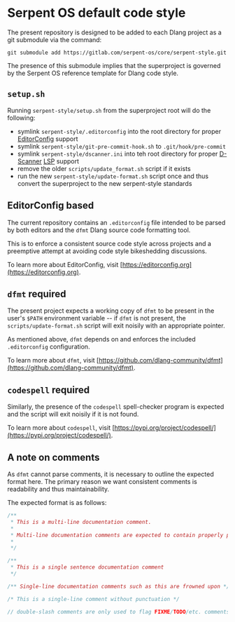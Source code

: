 # Serpent OS default code style

The present repository is designed to be added to each Dlang project as a git submodule via the
command:

`git submodule add https://gitlab.com/serpent-os/core/serpent-style.git`

The presence of this submodule implies that the superproject is governed by the Serpent OS
reference template for Dlang code style.

## `setup.sh`

Running `serpent-style/setup.sh` from the superproject root will do the following:

- symlink `serpent-style/.editorconfig` into the root directory for proper [EditorConfig](https://editorconfig.org/) support
- symlink `serpent-style/git-pre-commit-hook.sh` to `.git/hook/pre-commit`
- symlink `serpent-style/dscanner.ini` into teh root directory for proper [D-Scanner](https://github.com/dlang-community/D-Scanner) [LSP](https://microsoft.github.io/language-server-protocol/) support
- remove the older `scripts/update_format.sh` script if it exists
- run the new `serpent-style/update-format.sh` script once and thus convert the superproject to the new serpent-style standards

## EditorConfig based

The current repository contains an `.editorconfig` file intended to be parsed by both editors and
the `dfmt` Dlang source code formatting tool.

This is to enforce a consistent source code style across projects and a preemptive attempt at
avoiding code style bikeshedding discussions.

To learn more about EditorConfig, visit [https://editorconfig.org](https://editorconfig.org).

## `dfmt` required

The present project expects a working copy of `dfmt` to be present in the user's `$PATH` 
environment variable -- if `dfmt` is not present, the `scripts/update-format.sh` script will exit
noisily with an appropriate pointer.

As mentioned above, `dfmt` depends on and enforces the included `.editorconfig` configuration.

To learn more about `dfmt`, visit
[https://github.com/dlang-community/dfmt](https://github.com/dlang-community/dfmt).

## `codespell` required

Similarly, the presence of the `codespell` spell-checker program is expected and the script will
exit noisily if it is not found.

To learn more about `codespell`, visit
[https://pypi.org/project/codespell/](https://pypi.org/project/codespell/).

## A note on comments

As `dfmt` cannot parse comments, it is necessary to outline the expected format here. The primary
reason we want consistent comments is readability and thus maintainability.

The expected format is as follows:

```D
/**
 * This is a multi-line documentation comment.
 *
 * Multi-line documentation comments are expected to contain properly punctuated sentences.
 *
 */

/**
 * This is a single sentence documentation comment
 */

/** Single-line documentation comments such as this are frowned upon */

/* This is a single-line comment without punctuation */

// double-slash comments are only used to flag FIXME/TODO/etc. comments and are generally frowned upon.
```
